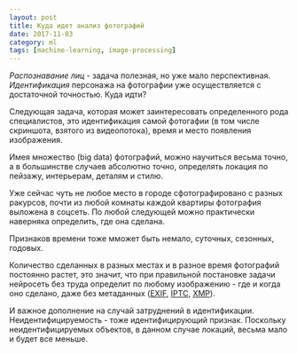 ```yaml
---
layout: post
title: Куда идет анализ фотографий
date: 2017-11-03
category: ml
tags: [machine-learning, image-processing]
---
```


*Распознавание лиц* - задача полезная, но уже мало перспективная. *Идентификация* персонажа на фотографии уже осуществляется с достаточной точностью. Куда идти?

Следующая задача, которая может заинтересовать определенного рода специалистов, это идентификация самой фотогафии (в том числе скриншота, взятого из видеопотока), время и место появления изображения.

Имея множество (big data) фотографий, можно научиться весьма точно, а в большинстве случаев абсолютно точно, определять локация по пейзажу, интерьерам, деталям и стилю.

Уже сейчас чуть не любое место в городе сфотографировано с разных ракурсов, почти из любой комнаты каждой квартиры фотография выложена в соцсеть. По любой следующей можно практически наверняка определить, где она сделана.

Признаков времени тоже мможет быть немало, суточных, сезонных, годовых.

Количество сделанных в разных местах и в разное время фотографий постоянно растет, это значит, что при правильной постановке задачи нейросеть без труда определит по любому изображению - где и когда оно сделано, даже без метаданных ([EXIF](https://ru.wikipedia.org/wiki/EXIF), [IPTC](https://ru.wikipedia.org/wiki/IPTC), [XMP](https://ru.wikipedia.org/wiki/Extensible_Metadata_Platform)).

И важное дополнение на случай затруднений в идентификации. Неидентифицируемость - тоже идентифицирующий признак. Поскольку неидентифицируемых объектов, в данном случае локаций, весьма мало и будет все меньше.
